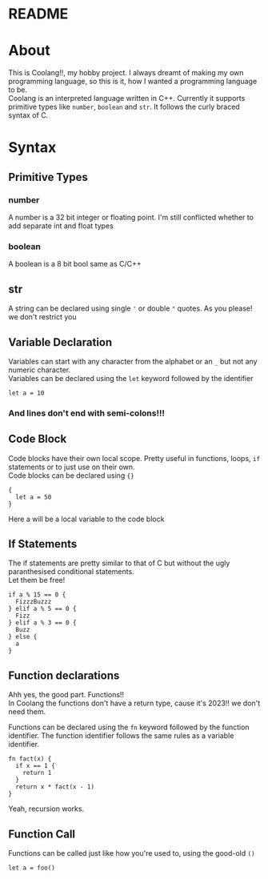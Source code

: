 # README

# About

This is Coolang!!, my hobby project. I always dreamt of making my own programming language, so this is it, how I wanted a programming language to be.  
Coolang is an interpreted language written in C++. Currently it supports primitive types like `number`, `boolean` and `str`. It follows the curly braced syntax of C.

# Syntax

## Primitive Types
### number
A number is a 32 bit integer or floating point. I'm still conflicted whether to add separate int and float types

### boolean
A boolean is a 8 bit bool same as C/C++

## str
A string can be declared using single `'` or double `"` quotes. As you please! we don't restrict you

## Variable Declaration
Variables can start with any character from the alphabet or an `_` but not any numeric character.  
Variables can be declared using the `let` keyword followed by the identifier
```
let a = 10
```
### And lines don't end with semi-colons!!!

## Code Block
Code blocks have their own local scope. Pretty useful in functions, loops, `if` statements or to just use on their own.  
Code blocks can be declared using `{}`
```
{
  let a = 50
}
```
Here a will be a local variable to the code block

## If Statements
The if statements are pretty similar to that of C but without the ugly paranthesised conditional statements.  
Let them be free!
```
if a % 15 == 0 {
  FizzzBuzzz
} elif a % 5 == 0 {
  Fizz
} elif a % 3 == 0 {
  Buzz
} else {
  a
}
```

## Function declarations
Ahh yes, the good part. Functions!!  
In Coolang the functions don't have a return type, cause it's 2023!! we don't need them.

Functions can be declared using the `fn` keyword followed by the function identifier. The function identifier follows the same rules as a variable identifier.

```
fn fact(x) {
  if x == 1 {
    return 1
  }
  return x * fact(x - 1)
}
```
Yeah, recursion works.

## Function Call
Functions can be called just like how you're used to, using the good-old `()`

```
let a = foo()
```